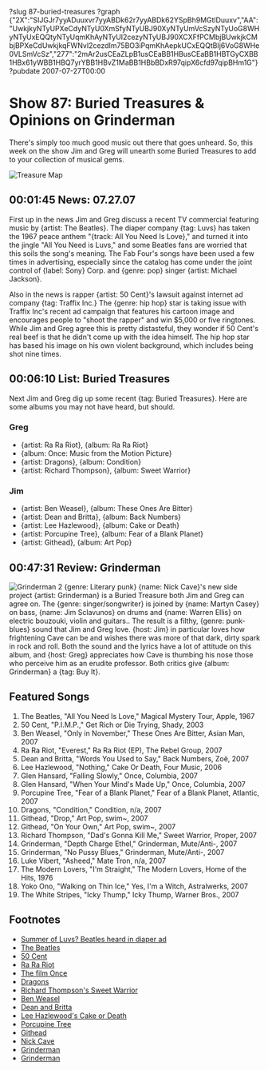 ?slug 87-buried-treasures
?graph {"2X":"SIJGJr7yyADuuxvr7yyABDk62r7yyABDk62YSpBh9MGtlDuuxv","AA":"UwkjkyNTyUPXeCdyNTyU0XmSfyNTyUBJ90XyNTyUmVcSzyNTyUoG8WHyNTyUxEQQtyNTyUqmKhAyNTyUI2cezyNTyUBJ90XCXFfPCMbjBUwkjkCMbjBPXeCdUwkjkqFWNvI2cezdIm75BO3iPqmKhAepkUCxEQQtBIj6VoG8WHe0VLSmVcSz","277":"2mAr2usCEaZLpB1usCEaBB1HBusCEaBB1HBTGyCXBB1HBx61yWBB1HBQ7yrYBB1HBvZ1MaBB1HBbBDxR97qipX6cfd97qipBHm1G"}
?pubdate 2007-07-27T00:00

# Show 87: Buried Treasures & Opinions on Grinderman 
There's simply too much good music out there that goes unheard. So, this week on the show Jim and Greg will unearth some Buried Treasures to add to your collection of musical gems.

![Treasure Map](//static.soundopinions.org/images/buriedtreasures/treasurepile.jpg)

## 00:01:45 News: 07.27.07
First up in the news Jim and Greg discuss a recent TV commercial featuring music by {artist: The Beatles}. The diaper company {tag: Luvs} has taken the 1967 peace anthem "{track: All You Need Is Love}," and turned it into the jingle "All You Need is Luvs," and some Beatles fans are worried that this soils the song's meaning. The Fab Four's songs have been used a few times in advertising, especially since the catalog has come under the joint control of {label: Sony} Corp. and {genre: pop} singer {artist: Michael Jackson}.

Also in the news is rapper {artist: 50 Cent}'s lawsuit against internet ad company {tag: Traffix Inc.} The {genre: hip hop} star is taking issue with Traffix Inc's recent ad campaign that features his cartoon image and encourages people to "shoot the rapper" and win $5,000 or five ringtones. While Jim and Greg agree this is pretty distasteful, they wonder if 50 Cent's real beef is that he didn't come up with the idea himself. The hip hop star has based his image on his own violent background, which includes being shot nine times.

## 00:06:10 List: Buried Treasures
Next Jim and Greg dig up some recent {tag: Buried Treasures}. Here are some albums you may not have heard, but should.

### Greg
- {artist: Ra Ra Riot}, {album: Ra Ra Riot}
- {album: Once: Music from the Motion Picture}
- {artist: Dragons}, {album: Condition}
- {artist: Richard Thompson}, {album: Sweet Warrior}

### Jim
- {artist: Ben Weasel}, {album: These Ones Are Bitter}
- {artist: Dean and Britta}, {album: Back Numbers}
- {artist: Lee Hazlewood}, {album: Cake or Death}
- {artist: Porcupine Tree}, {album: Fear of a Blank Planet}
- {artist: Githead}, {album: Art Pop}

## 00:47:31 Review: Grinderman
![Grinderman 2](//static.soundopinions.org/assets/87/2770.jpg "209501657/390321903")
{genre: Literary punk} {name: Nick Cave}'s new side project {artist: Grinderman} is a Buried Treasure both Jim and Greg can agree on. The {genre: singer/songwriter} is joined by {name: Martyn Casey} on bass, {name: Jim Sclavunos} on drums and {name: Warren Ellis} on electric bouzouki, violin and guitars.. The result is a filthy, {genre: punk-blues} sound that Jim and Greg love. {host: Jim} in particular loves how frightening Cave can be and wishes there was more of that dark, dirty spark in rock and roll. Both the sound and the lyrics have a lot of attitude on this album, and {host: Greg} appreciates how Cave is thumbing his nose those who perceive him as an erudite professor. Both critics give {album: Grinderman} a {tag: Buy It}.

## Featured Songs
1. The Beatles, "All You Need Is Love," Magical Mystery Tour, Apple, 1967
2. 50 Cent, "P.I.M.P.," Get Rich or Die Trying, Shady, 2003
3. Ben Weasel, "Only in November," These Ones Are Bitter, Asian Man, 2007
4. Ra Ra Riot, "Everest," Ra Ra Riot (EP), The Rebel Group, 2007
5. Dean and Britta, "Words You Used to Say," Back Numbers, Zoë, 2007
6. Lee Hazlewood, "Nothing," Cake Or Death, Four Music, 2006
7. Glen Hansard, "Falling Slowly," Once, Columbia, 2007
8. Glen Hansard, "When Your Mind's Made Up," Once, Columbia, 2007
9. Porcupine Tree, "Fear of a Blank Planet," Fear of a Blank Planet, Atlantic, 2007
10. Dragons, "Condition," Condition, n/a, 2007
11. Githead, "Drop," Art Pop, swim~, 2007
12. Githead, "On Your Own," Art Pop, swim~, 2007
13. Richard Thompson, "Dad's Gonna Kill Me," Sweet Warrior, Proper, 2007
14. Grinderman, "Depth Charge Ethel," Grinderman, Mute/Anti-, 2007
15. Grinderman, "No Pussy Blues," Grinderman, Mute/Anti-, 2007
16. Luke Vibert, "Asheed," Mate Tron, n/a, 2007
17. The Modern Lovers, "I'm Straight," The Modern Lovers, Home of the Hits, 1976
18. Yoko Ono, "Walking on Thin Ice," Yes, I'm a Witch, Astralwerks, 2007
19. The White Stripes, "Icky Thump," Icky Thump, Warner Bros., 2007

## Footnotes
- [Summer of Luvs? Beatles heard in diaper ad](http://www.msnbc.msn.com/id/19872237/)
- [The Beatles](http://www.beatles.com/)
- [50 Cent](http://www.50cent.com/)
- [Ra Ra Riot](http://rarariot.com/)
- [The film Once](http://www.foxsearchlight.com/once/)
- [Dragons](http://www.myspace.com/dragons1)
- [Richard Thompson's Sweet Warrior](http://www.amazon.com/Sweet-Warrior-Richard-hompson/dp/B000OQDS18)
- [Ben Weasel](http://www.benweasel.com/)
- [Dean and Britta](http://www.deanandbritta.com/)
- [Lee Hazlewood's Cake or Death](http://www.amazon.com/Cake-Death-Lee-Hazelwood/dp/B000L43PDE)
- [Porcupine Tree](http://www.porcupinetree.com/)
- [Githead](http://www.githead.com/ART_POP.html)
- [Nick Cave](http://www.allmusic.com/cg/amg.dll?p=amg&sql=11:hiftxqw5ldfe)
- [Grinderman](http://www.grinderman.com/)
- [Grinderman](http://www.metacritic.com/music/artists/grinderman/grinderman?q=grinderman)
